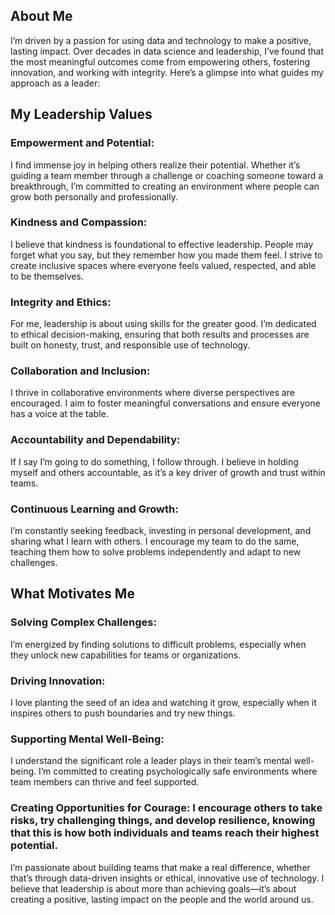 ## About Me
I’m driven by a passion for using data and technology to make a positive, lasting impact. Over decades in data science and leadership, I’ve found that the most meaningful outcomes come from empowering others, fostering innovation, and working with integrity. Here’s a glimpse into what guides my approach as a leader:

## My Leadership Values
### Empowerment and Potential:
I find immense joy in helping others realize their potential. Whether it’s guiding a team member through a challenge or coaching someone toward a breakthrough, I’m committed to creating an environment where people can grow both personally and professionally.

### Kindness and Compassion:
I believe that kindness is foundational to effective leadership. People may forget what you say, but they remember how you made them feel. I strive to create inclusive spaces where everyone feels valued, respected, and able to be themselves.

### Integrity and Ethics: 
For me, leadership is about using skills for the greater good. I’m dedicated to ethical decision-making, ensuring that both results and processes are built on honesty, trust, and responsible use of technology.

### Collaboration and Inclusion: 
I thrive in collaborative environments where diverse perspectives are encouraged. I aim to foster meaningful conversations and ensure everyone has a voice at the table.

### Accountability and Dependability: 
If I say I’m going to do something, I follow through. I believe in holding myself and others accountable, as it’s a key driver of growth and trust within teams.

### Continuous Learning and Growth: 
I’m constantly seeking feedback, investing in personal development, and sharing what I learn with others. I encourage my team to do the same, teaching them how to solve problems independently and adapt to new challenges.

## What Motivates Me
### Solving Complex Challenges: 
I’m energized by finding solutions to difficult problems, especially when they unlock new capabilities for teams or organizations.

### Driving Innovation: 
I love planting the seed of an idea and watching it grow, especially when it inspires others to push boundaries and try new things.

### Supporting Mental Well-Being: 
I understand the significant role a leader plays in their team’s mental well-being. I’m committed to creating psychologically safe environments where team members can thrive and feel supported.

### Creating Opportunities for Courage: I encourage others to take risks, try challenging things, and develop resilience, knowing that this is how both individuals and teams reach their highest potential.

I’m passionate about building teams that make a real difference, whether that’s through data-driven insights or ethical, innovative use of technology. I believe that leadership is about more than achieving goals—it’s about creating a positive, lasting impact on the people and the world around us.

